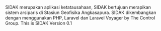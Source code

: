 SIDAK merupakan aplikasi ketatausahaan, SIDAK bertujuan merapikan sistem arsiparis di Stasiun Geofisika Angkasapura. SIDAK dikembangkan dengan menggunakan PHP, Laravel dan Laravel Voyager by The Control Group.
This is SIDAK Version 0.1
